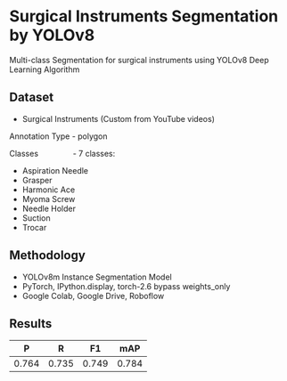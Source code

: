 # Surgical Instruments Segmentation by YOLOv8
Multi-class Segmentation for surgical instruments using YOLOv8 Deep Learning Algorithm

## Dataset
- Surgical Instruments (Custom from YouTube videos)

Annotation Type - polygon

Classes &nbsp; &nbsp; &nbsp; &nbsp; &nbsp; &nbsp; &ensp; - 7 classes:

- Aspiration Needle
- Grasper
- Harmonic Ace
- Myoma Screw
- Needle Holder
- Suction
- Trocar

## Methodology
- YOLOv8m Instance Segmentation Model
- PyTorch, IPython.display, torch-2.6 bypass weights_only
- Google Colab, Google Drive, Roboflow

## Results

| P     | R     | F1    | mAP   |
| ----- | ----- | ----- | ----- |
| 0.764 | 0.735 | 0.749 | 0.784 |
